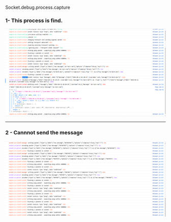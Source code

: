 Socket.debug.process.capture


### 1- This process is find.

![SOCKET-PROCESS](./images/socket-process-1.png)



----

### 2 - Cannnot send the message

![SOCKET-PROCESS-With-Problem](./images/socket-process-2.png)